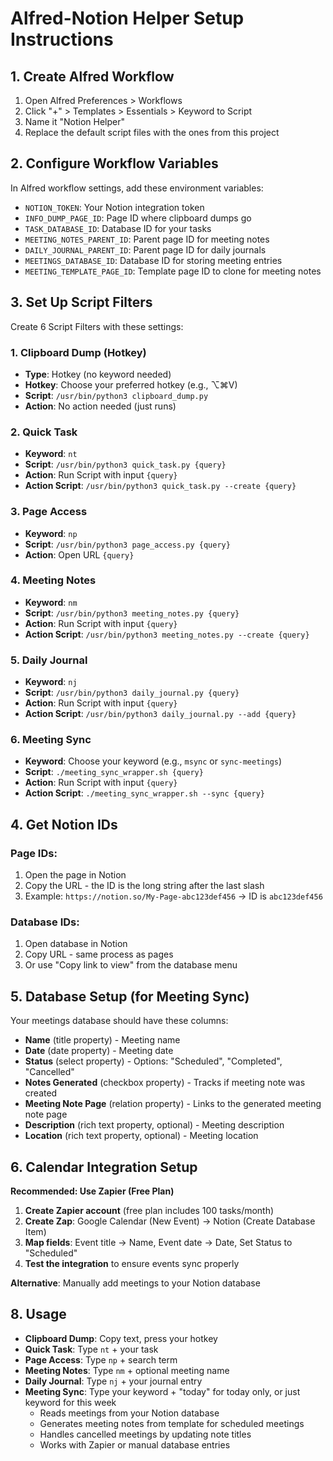 # Alfred-Notion Helper Setup Instructions

## 1. Create Alfred Workflow

1. Open Alfred Preferences > Workflows
2. Click "+" > Templates > Essentials > Keyword to Script
3. Name it "Notion Helper"
4. Replace the default script files with the ones from this project

## 2. Configure Workflow Variables

In Alfred workflow settings, add these environment variables:

- `NOTION_TOKEN`: Your Notion integration token
- `INFO_DUMP_PAGE_ID`: Page ID where clipboard dumps go
- `TASK_DATABASE_ID`: Database ID for your tasks
- `MEETING_NOTES_PARENT_ID`: Parent page ID for meeting notes  
- `DAILY_JOURNAL_PARENT_ID`: Parent page ID for daily journals
- `MEETINGS_DATABASE_ID`: Database ID for storing meeting entries
- `MEETING_TEMPLATE_PAGE_ID`: Template page ID to clone for meeting notes

## 3. Set Up Script Filters

Create 6 Script Filters with these settings:

### 1. Clipboard Dump (Hotkey)
- **Type**: Hotkey (no keyword needed)
- **Hotkey**: Choose your preferred hotkey (e.g., ⌥⌘V)
- **Script**: `/usr/bin/python3 clipboard_dump.py`
- **Action**: No action needed (just runs)

### 2. Quick Task 
- **Keyword**: `nt`
- **Script**: `/usr/bin/python3 quick_task.py {query}`
- **Action**: Run Script with input `{query}`
- **Action Script**: `/usr/bin/python3 quick_task.py --create {query}`

### 3. Page Access
- **Keyword**: `np`  
- **Script**: `/usr/bin/python3 page_access.py {query}`
- **Action**: Open URL `{query}`

### 4. Meeting Notes
- **Keyword**: `nm`
- **Script**: `/usr/bin/python3 meeting_notes.py {query}`
- **Action**: Run Script with input `{query}`
- **Action Script**: `/usr/bin/python3 meeting_notes.py --create {query}`

### 5. Daily Journal  
- **Keyword**: `nj`
- **Script**: `/usr/bin/python3 daily_journal.py {query}`
- **Action**: Run Script with input `{query}`  
- **Action Script**: `/usr/bin/python3 daily_journal.py --add {query}`

### 6. Meeting Sync
- **Keyword**: Choose your keyword (e.g., `msync` or `sync-meetings`)
- **Script**: `./meeting_sync_wrapper.sh {query}`
- **Action**: Run Script with input `{query}`
- **Action Script**: `./meeting_sync_wrapper.sh --sync {query}`

## 4. Get Notion IDs

### Page IDs:
1. Open the page in Notion
2. Copy the URL - the ID is the long string after the last slash
3. Example: `https://notion.so/My-Page-abc123def456` → ID is `abc123def456`

### Database IDs:
1. Open database in Notion  
2. Copy URL - same process as pages
3. Or use "Copy link to view" from the database menu

## 5. Database Setup (for Meeting Sync)

Your meetings database should have these columns:
- **Name** (title property) - Meeting name
- **Date** (date property) - Meeting date
- **Status** (select property) - Options: "Scheduled", "Completed", "Cancelled"
- **Notes Generated** (checkbox property) - Tracks if meeting note was created
- **Meeting Note Page** (relation property) - Links to the generated meeting note page
- **Description** (rich text property, optional) - Meeting description
- **Location** (rich text property, optional) - Meeting location

## 6. Calendar Integration Setup

**Recommended: Use Zapier (Free Plan)**
1. **Create Zapier account** (free plan includes 100 tasks/month)
2. **Create Zap**: Google Calendar (New Event) → Notion (Create Database Item)
3. **Map fields**: Event title → Name, Event date → Date, Set Status to "Scheduled"
4. **Test the integration** to ensure events sync properly

**Alternative**: Manually add meetings to your Notion database

## 8. Usage

- **Clipboard Dump**: Copy text, press your hotkey
- **Quick Task**: Type `nt` + your task  
- **Page Access**: Type `np` + search term
- **Meeting Notes**: Type `nm` + optional meeting name
- **Daily Journal**: Type `nj` + your journal entry
- **Meeting Sync**: Type your keyword + "today" for today only, or just keyword for this week
  - Reads meetings from your Notion database
  - Generates meeting notes from template for scheduled meetings
  - Handles cancelled meetings by updating note titles
  - Works with Zapier or manual database entries